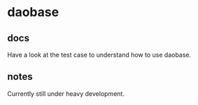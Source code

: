 # daobase

## docs

Have a look at the test case to understand how to use daobase.


## notes

Currently still under heavy development.